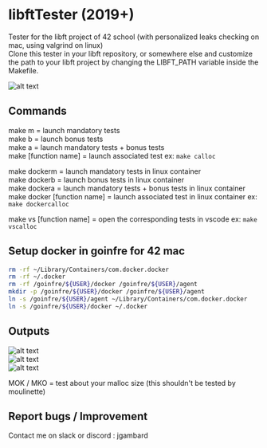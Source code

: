 # libftTester (2019+)
Tester for the libft project of 42 school (with personalized leaks checking on mac, using valgrind on linux)   
Clone this tester in your libft repository, or somewhere else and customize the path to your libft project by changing the LIBFT_PATH variable inside the Makefile.  

![alt text](https://i.imgur.com/EWmbpxx.png)  


## Commands
make m = launch mandatory tests  
make b = launch bonus tests  
make a = launch mandatory tests + bonus tests  
make [function name] = launch associated test ex: `make calloc`  
 
make dockerm = launch mandatory tests in linux container  
make dockerb = launch bonus tests in linux container  
make dockera = launch mandatory tests + bonus tests in linux container  
make docker [function name] = launch associated test in linux container ex: `make dockercalloc`  

make vs [function name] = open the corresponding tests in vscode ex: `make vscalloc`  


## Setup docker in goinfre for 42 mac  
```sh
rm -rf ~/Library/Containers/com.docker.docker  
rm -rf ~/.docker  
rm -rf /goinfre/${USER}/docker /goinfre/${USER}/agent  
mkdir -p /goinfre/${USER}/docker /goinfre/${USER}/agent  
ln -s /goinfre/${USER}/agent ~/Library/Containers/com.docker.docker  
ln -s /goinfre/${USER}/docker ~/.docker 
```


## Outputs
![alt text](https://i.imgur.com/en8rJpS.png)  
![alt text](https://i.imgur.com/ZvzhIoZ.png)  
![alt text](https://i.imgur.com/KrlN2Pg.png)  

MOK / MKO = test about your malloc size (this shouldn't be tested by moulinette)  


## Report bugs / Improvement
Contact me on slack or discord : jgambard  

